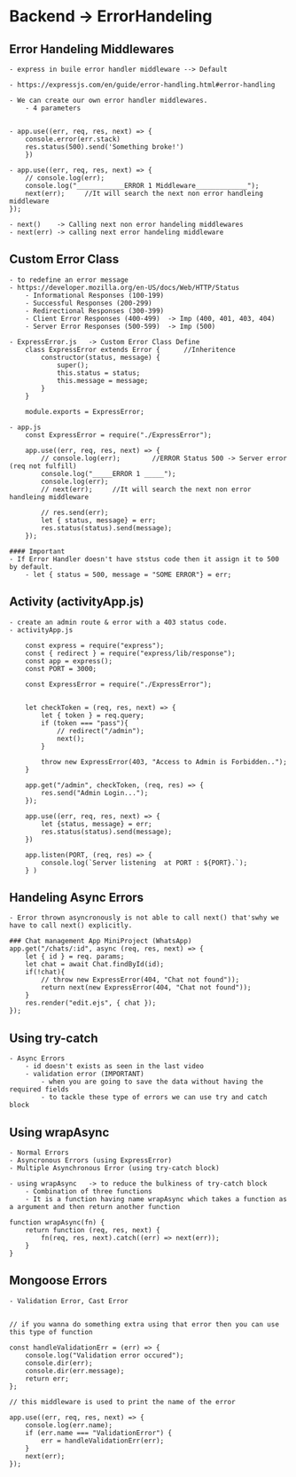 # Backend -> ErrorHandeling

## Error Handeling Middlewares
    - express in buile error handler middleware --> Default

    - https://expressjs.com/en/guide/error-handling.html#error-handling

    - We can create our own error handler middlewares.
        - 4 parameters


    - app.use((err, req, res, next) => {
        console.error(err.stack)
        res.status(500).send('Something broke!')
        })

    - app.use((err, req, res, next) => {
        // console.log(err);
        console.log("____________ERROR 1 Middleware_____________");
        next(err);     //It will search the next non error handleing middleware
    });

    - next()    -> Calling next non error handeling middlewares
    - next(err) -> calling next error handeling middleware


## Custom Error Class
    - to redefine an error message
    - https://developer.mozilla.org/en-US/docs/Web/HTTP/Status
        - Informational Responses (100-199)
        - Successful Responses (200-299)
        - Redirectional Responses (300-399)
        - Client Error Responses (400-499)  -> Imp (400, 401, 403, 404)
        - Server Error Responses (500-599)  -> Imp (500)

    - ExpressError.js   -> Custom Error Class Define
        class ExpressError extends Error {      //Inheritence
            constructor(status, message) {
                super();
                this.status = status;
                this.message = message;
            }
        }

        module.exports = ExpressError;

    - app.js
        const ExpressError = require("./ExpressError");

        app.use((err, req, res, next) => {
            // console.log(err);        //ERROR Status 500 -> Server error (req not fulfill)
            console.log("_____ERROR 1 _____");
            console.log(err);
            // next(err);     //It will search the next non error handleing middleware

            // res.send(err);
            let { status, message} = err;
            res.status(status).send(message);
        });

    #### Important 
    - If Error Handler doesn't have ststus code then it assign it to 500 by default.
        - let { status = 500, message = "SOME ERROR"} = err;


## Activity (activityApp.js)
    - create an admin route & error with a 403 status code.
    - activityApp.js

        const express = require("express");
        const { redirect } = require("express/lib/response");
        const app = express();
        const PORT = 3000;
        
        const ExpressError = require("./ExpressError");
        
        
        let checkToken = (req, res, next) => {
            let { token } = req.query;
            if (token === "pass"){
                // redirect("/admin");
                next();
            }
        
            throw new ExpressError(403, "Access to Admin is Forbidden..");
        }
        
        app.get("/admin", checkToken, (req, res) => {
            res.send("Admin Login...");
        });
        
        app.use((err, req, res, next) => {
            let {status, message} = err;
            res.status(status).send(message);
        })
        
        app.listen(PORT, (req, res) => {
            console.log(`Server listening  at PORT : ${PORT}.`);
        } )
        

## Handeling Async Errors
    - Error thrown asyncronously is not able to call next() that'swhy we have to call next() explicitly.

    ### Chat management App MiniProject (WhatsApp)
    app.get("/chats/:id", async (req, res, next) => {
        let { id } = req. params;
        let chat = await Chat.findById(id);
        if(!chat){
            // throw new ExpressError(404, "Chat not found"));
            return next(new ExpressError(404, "Chat not found"));
        }
        res.render("edit.ejs", { chat });
    });

## Using try-catch
    - Async Errors
        - id doesn't exists as seen in the last video
        - validation error (IMPORTANT)
            - when you are going to save the data without having the required fields
            - to tackle these type of errors we can use try and catch block

## Using wrapAsync
    - Normal Errors
    - Asyncronous Errors (using ExpressError)
    - Multiple Asynchronous Error (using try-catch block)

    - using wrapAsync   -> to reduce the bulkiness of try-catch block
        - Combination of three functions
        - It is a function having name wrapAsync which takes a function as a argument and then return another function 

    function wrapAsync(fn) {
        return function (req, res, next) {
            fn(req, res, next).catch((err) => next(err));
        }
    }


## Mongoose Errors
    - Validation Error, Cast Error


    // if you wanna do something extra using that error then you can use this type of function

    const handleValidationErr = (err) => {
        console.log("Validation error occured");
        console.dir(err);
        console.dir(err.message);
        return err;
    };

    // this middleware is used to print the name of the error

    app.use((err, req, res, next) => {
        console.log(err.name);
        if (err.name === "ValidationError") {
            err = handleValidationErr(err);
        }
        next(err);
    });
